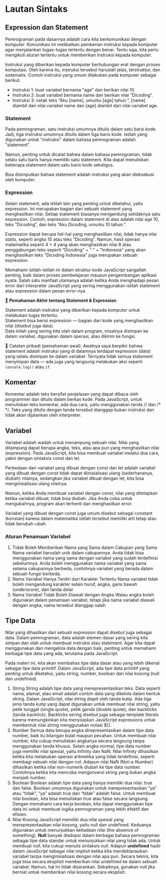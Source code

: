 # Lautan Sintaks

## Expression dan Statement

Pemrograman pada dasarnya adalah cara kita berkomunikasi dengan komputer. Komunikasi ini melibatkan pemberian instruksi kepada komputer agar menjalankan tugas-tugas tertentu dengan benar. Tentu saja, kita perlu mengikuti aturan tertentu untuk memberikan instruksi kepada komputer.

Instruksi yang diberikan kepada komputer berhubungan erat dengan proses komputasi. Oleh karena itu, instruksi tersebut haruslah jelas, terstruktur, dan sistematis. Contoh instruksi yang umum dilakukan pada komputer sebagai berikut.

- Instruksi 1: buat variabel bernama "age" dan berikan nilai 10.
- Instruksi 2: buat variabel bernama name dan berikan nilai “Dicoding”.
- Instruksi 3: cetak teks “Aku [name], umurku [age] tahun.”, [name] diambil dari nilai variabel name dan [age] diambil dari nilai variabel age.

### Statement

Pada pemrograman, satu instruksi umumnya ditulis dalam satu baris kode. Jadi, tiga instruksi umumnya ditulis dalam tiga baris kode. Istilah yang digunakan untuk "instruksi" dalam bahasa pemrograman adalah "statement".

Namun, penting untuk dicatat bahwa dalam bahasa pemrograman, tidak selalu satu baris hanya memiliki satu statement. Kita dapat menuliskan beberapa statement dalam satu baris kode sekaligus.

Bisa disimpulkan bahwa statement adalah instruksi yang akan dieksekusi oleh komputer.

### Expression

Selain statement, ada istilah lain yang penting untuk diketahui, yaitu expression. Ini merupakan bagian dari sebuah statement yang menghasilkan nilai. Setiap statement biasanya mengandung setidaknya satu expression. Contoh, expression dalam statement di atas adalah nilai age 10, teks “Dicoding”, dan teks “Aku Dicoding, umurku 10 tahun.”.

Expression dapat berupa hal-hal yang menghasilkan nilai, tidak hanya nilai statis, seperti angka 10 atau teks “Dicoding”. Namun, hasil operasi matematika seperti 4 + 4 yang akan menghasilkan nilai 8 atau penggabungan teks seperti “Dicoding” + “ “ + “Indonesia” yang akan menghasilkan teks “Dicoding Indonesia” juga merupakan sebuah expression.

Memahami istilah-istilah ini dalam struktur kode JavaScript sangatlah penting, baik dalam proses pembelajaran maupun pengembangan aplikasi nyata. Salah satu manfaat utamanya adalah ketika Anda menghadapi pesan error dari interpreter JavaScript yang sering menggunakan istilah statement atau expression dalam pesan error-nya.

📌 **Pemahaman Akhir tentang Statement & Expression**

Statement adalah instruksi yang diberikan kepada komputer untuk melakukan tugas tertentu.  
Statement bisa berisi expression — bagian dari kode yang menghasilkan nilai (disebut juga data).  
Data inilah yang sering kita olah dalam program, misalnya disimpan ke dalam variabel, digunakan dalam operasi, atau dikirim ke fungsi.

💬 Catatan pribadi (pemahaman awal):
Awalnya saya berpikir bahwa statement adalah instruksi yang di dalamnya terdapat expression (data) yang selalu disimpan ke dalam variabel. Ternyata tidak semua statement menyimpan data — ada juga yang langsung melakukan aksi seperti `console.log()` atau `if`.

## Komentar

Komentar adalah teks bersifat penjelasan yang dapat dibaca oleh programmer dan ditulis dalam berkas kode. Pada JavaScript, untuk menuliskan teks komentar, ada dua cara, yaitu menggunakan tanda // dan /\* \*/. Teks yang ditulis dengan tanda tersebut dianggap bukan instruksi dan tidak akan dijalankan oleh interpreter.

## Variabel

Variabel adalah wadah untuk menampung sebuah nilai. Nilai yang ditampung dapat berupa angka, teks, atau apa pun yang menghasilkan nilai (expression). Pada JavaScript, kita bisa membuat variabel melalui dua cara, yakni dengan sintaksis const dan let.

Perbedaan dari variabel yang dibuat dengan const dan let adalah variabel yang dibuat dengan const tidak dapat diinisialisasi ulang (sederhananya, diubah) nilainya, sedangkan jika variabel dibuat dengan let, kita bisa menginisialisasi ulang nilainya.

Namun, ketika Anda membuat variabel dengan const, nilai yang ditetapkan ketika variabel dibuat, tidak bisa diubah. Jika Anda coba untuk mengubahnya, program akan terhenti dan menghasilkan error.

Variabel yang dibuat dengan const juga umum disebut sebagai constant (konstan) karena dalam matematika istilah tersebut memiliki arti tetap atau tidak berubah-ubah.

### Aturan Penamaan Variabel

1. Tidak Boleh Memberikan Nama yang Sama dalam Cakupan yang Sama
   Nama variabel haruslah unik dalam cakupannya. Anda tidak bisa menggunakan nama yang sama dengan variabel yang sudah terdefinisi sebelumnya. Anda boleh menggunakan nama variabel yang sama selama cakupannya berbeda, contohnya variabel yang berada dalam sebuah fungsi berbeda.
2. Nama Variabel Hanya Terdiri dari Karakter Tertentu
   Nama variabel tidak boleh mengandung karakter selain huruf, angka, garis bawah (underscore), dan tanda dolar
3. Nama Variabel Tidak Boleh Diawali dengan Angka
   Walau angka boleh digunakan dalam penamaan variabel, tetapi jika nama variabel diawali dengan angka, nama tersebut dianggap salah

## Tipe Data

Nilai yang dihasilkan dari sebuah expression dapat disebut juga sebagai data. Dalam pemrograman, data adalah elemen dasar yang sering kita simpan dan olah untuk membuat instruksi atau statement. Agar kita dapat menggunakan dan mengelola data dengan baik, penting untuk memahami berbagai tipe data yang ada, terutama pada JavaScript.

Pada materi ini, kita akan membahas tipe data dasar atau yang lebih dikenal sebagai tipe data primitif. Dalam JavaScript, ada tipe data primitif yang penting untuk diketahui, yaitu string, number, boolean dan nilai kosong (null dan undefined).

1. String
   String adalah tipe data yang merepresentasikan teks. Data seperti nama, alamat, atau email adalah contoh data yang dikelola dalam bentuk string. Dalam JavaScript, nilai string diapit oleh tanda kutip. Ada tiga jenis tanda kutip yang dapat digunakan untuk membuat nilai string, yaitu petik tunggal (single quote), petik ganda (double quote), dan backticks (tanda backtick). Backticks sering disebut juga sebagai template literals karena memungkinkan kita menyisipkan JavaScript expressions untuk membentuk nilai string menggunakan notasi ${}.
2. Number
   Semua data berupa angka direpresentasikan dalam tipe data number, baik itu bilangan bulat maupun pecahan. Untuk membuat nilai number, kita cukup menuliskan angkanya secara langsung tanpa menggunakan tanda khusus. Selain angka normal, tipe data number juga memiliki nilai spesial, yaitu Infinity dan NaN. Nilai Infinity dihasilkan ketika kita melakukan operasi aritmetika yang tidak terdefinisi, seperti membagi sebuah nilai dengan nol. Adapun nilai NaN (Not-a-Number) dihasilkan ketika nilai non-numerik diubah ke tipe data number. Contohnya ketika kita mencoba mengonversi string yang bukan angka menjadi number.
3. Boolean
   Boolean adalah tipe data yang hanya memiliki dua nilai: true dan false. Boolean umumnya digunakan untuk merepresentasikan “ya” atau “tidak”, “ya” adalah true dan “tidak” adalah false. Untuk membuat nilai boolean, kita bisa menuliskan true atau false secara langsung. Dengan memahami cara kerja boolean, kita dapat menggunakan tipe data ini untuk membuat logika pemrograman yang lebih efektif dan efisien.
4. Nilai Kosong
   JavaScript memiliki dua nilai spesial yang merepresentasikan nilai kosong, yaitu null dan undefined. Keduanya digunakan untuk menunjukkan ketiadaan nilai (the absence of something).
   **Null** banyak diadopsi dalam berbagai bahasa pemrograman sebagai tipe data standar untuk menunjukkan nilai yang tidak ada. Untuk membuat null, kita cukup menulis sintaksis null. Adapun **undefined** hadir dalam JavaScript sebagai nilai implisit ketika kita mendeklarasikan variabel tanpa menginisialisasi dengan nilai apa pun. Secara teknis, kita juga bisa secara eksplisit memberikan nilai undefined ke dalam sebuah variabel. Namun, hal ini tidak disarankan. Sebaiknya, gunakan null jika berniat untuk memberikan nilai kosong secara eksplisit.

